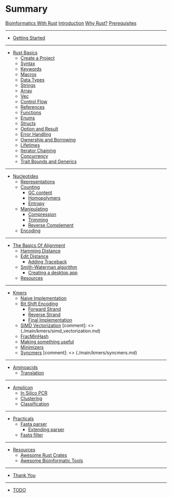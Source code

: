 # Summary

[Bioinformatics With Rust](./prefix/bioinformatics_with_rust.md)
[Introduction](./prefix/introduction.md)
[Why Rust?](./prefix/why_rust.md)
[Prerequisites](./prefix/prerequisites.md)

---

- [Getting Started](./main/getting_started/getting_started.md)

---

- [Rust Basics](./main/rust_basics/rust_basics.md)
    - [Create a Project](./main/rust_basics/create_a_project.md)
    - [Syntax](./main/rust_basics/syntax.md)
    - [Keywords](./main/rust_basics/keywords.md)
    - [Macros](./main/rust_basics/macros.md)
    - [Data Types](./main/rust_basics/data_types.md)
    - [Strings](./main/rust_basics/strings.md)
    - [Array](./main/rust_basics/array.md)
    - [Vec](./main/rust_basics/vec.md)
    - [Control Flow](./main/rust_basics/control_flow.md)
    - [References](./main/rust_basics/references.md)
    - [Functions](./main/rust_basics/functions.md)
    - [Enums](./main/rust_basics/enums.md)
    - [Structs](./main/rust_basics/structs.md)
    - [Option and Result](./main/rust_basics/option_and_result.md)
    - [Error Handling](./main/rust_basics/error_handling.md)
    - [Ownership and Borrowing](./main/rust_basics/ownership_and_borrowing.md)
    - [Lifetimes](./main/rust_basics/lifetimes.md)
    - [Iterator Chaining](./main/rust_basics/iterator_chaining.md)
    - [Concurrency](./main/rust_basics/concurrency.md)
    - [Trait Bounds and Generics](./main/rust_basics/trait_bounds_and_generics.md)

---

- [Nucleotides](./main/nucleotides/nucleotides.md)
    - [Representations](./main/nucleotides/representations.md)
    - [Counting](./main/nucleotides/counting.md)
        - [GC content](./main/nucleotides/gc_content.md)
        - [Homopolymers](./main/nucleotides/homopolymers.md)
        - [Entropy](./main/nucleotides/entropy.md)
    - [Manipulating](./main/nucleotides/manipulating.md)
        - [Compression](./main/nucleotides/compression.md)
        - [Trimming]()
        - [Reverse Complement](./main/nucleotides/reverse_complement.md)
    - [Encoding](./main/nucleotides/nucleotide_encoding.md)

---

- [The Basics Of Alignment](./main/alignment/basics_of_alignment.md)
    - [Hamming Distance](./main/alignment/hamming_distance.md)
    - [Edit Distance](./main/alignment/edit_distance.md)
        - [Adding Traceback](./main/alignment/adding_traceback.md)
    - [Smith-Waterman algorithm](./main/alignment/smith_waterman.md)
        - [Creating a desktop app](./main/alignment/desktop_app.md)
    - [Resources](./main/alignment/resources.md)

---

- [Kmers](./main/kmers/kmers.md)
    - [Naive Implementation](./main/kmers/naive_implementation.md)
    - [Bit Shift Encoding](./main/kmers/bit_shift_encoding.md)
        - [Forward Strand](./main/kmers/forward_strand.md)
        - [Reverse Strand](./main/kmers/reverse_strand.md)
        - [Final Implementation](./main/kmers/final_implementation.md)
    - [SIMD Vectorization]() [comment]: <> (./main/kmers/simd_vectorization.md)
    - [FracMinHash](./main/kmers/min_frac_hash.md)
    - [Making something useful](./main/kmers/making_something_useful.md)
    - [Minimizers](./main/kmers/minimizers.md)
    - [Syncmers]() [comment]: <> (./main/kmers/syncmers.md)

---

- [Aminoacids](./main/aminoacids/aminoacids.md)
    - [Translation](./main/aminoacids/translation.md)

---

- [Amplicon]()
    - [In Silico PCR]()
    - [Clustering]()
    - [Classification]()
---

- [Practicals](./main/practicals/introduction.md)
    - [Fasta parser](./main/practicals/fasta_parser.md)
        - [Extending parser](./main/practicals/extending_parser.md)
    - [Fastq filter](./main/practicals/fastq_filter.md)

---

- [Resources](./suffix/resources.md)
    - [Awesome Rust Crates](./suffix/awesome_rust_crates.md)
    - [Awesome Bioinformatic Tools](./suffix/awesome_bioinformatic_tools.md)

---

- [Thank You](./suffix/thank_you.md)

---

- [TODO](./suffix/todo.md)

